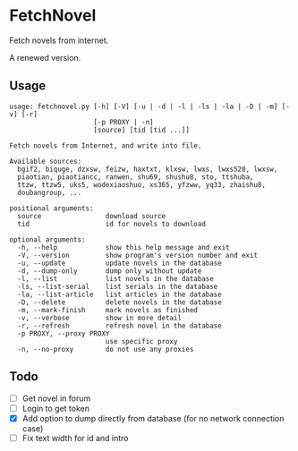 FetchNovel
==========

Fetch novels from internet.

A renewed version.


Usage
-----

    usage: fetchnovel.py [-h] [-V] [-u | -d | -l | -ls | -la | -D | -m] [-v] [-r]
                         [-p PROXY | -n]
                         [source] [tid [tid ...]]

    Fetch novels from Internet, and write into file.

    Available sources:
      bgif2, biquge, dzxsw, feizw, haxtxt, klxsw, lwxs, lwxs520, lwxsw,
      piaotian, piaotiancc, ranwen, shu69, shushu8, sto, ttshuba,
      ttzw, ttzw5, uks5, wodexiaoshuo, xs365, yfzww, yq33, zhaishu8,
      doubangroup, ...

    positional arguments:
      source                download source
      tid                   id for novels to download

    optional arguments:
      -h, --help            show this help message and exit
      -V, --version         show program's version number and exit
      -u, --update          update novels in the database
      -d, --dump-only       dump only without update
      -l, --list            list novels in the database
      -ls, --list-serial    list serials in the database
      -la, --list-article   list articles in the database
      -D, --delete          delete novels in the database
      -m, --mark-finish     mark novels as finished
      -v, --verbose         show in more detail
      -r, --refresh         refresh novel in the database
      -p PROXY, --proxy PROXY
                            use specific proxy
      -n, --no-proxy        do not use any proxies


Todo
----

* [ ] Get novel in forum
* [ ] Login to get token
* [x] Add option to dump directly from database (for no network connection case)
* [ ] Fix text width for id and intro
